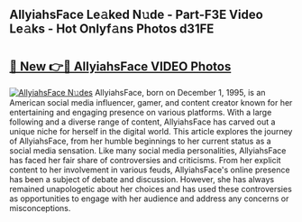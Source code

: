 ## AllyiahsFace Le𝚊ked N𝚞de - Part-F3E Video Le𝚊ks - Hot Onlyf𝚊ns Photos d31FE

# <h2><a href="http://ab70254.deff.icu/?id=AllyiahsFace">🔗 New 👉🔴 AllyiahsFace VIDEO Photos</a></h2>

[![AllyiahsFace N𝚞des](https://i.imgur.com/rIISA9y.gif)](http://ab70254.deff.icu/?id=AllyiahsFace)
AllyiahsFace, born on December 1, 1995, is an American social media influencer, gamer, and content creator known for her entertaining and engaging presence on various platforms. With a large following and a diverse range of content, AllyiahsFace has carved out a unique niche for herself in the digital world. This article explores the journey of AllyiahsFace, from her humble beginnings to her current status as a social media sensation. Like many social media personalities, AllyiahsFace has faced her fair share of controversies and criticisms. From her explicit content to her involvement in various feuds, AllyiahsFace's online presence has been a subject of debate and discussion. However, she has always remained unapologetic about her choices and has used these controversies as opportunities to engage with her audience and address any concerns or misconceptions.
